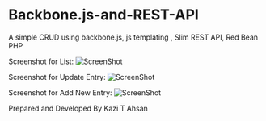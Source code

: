 Backbone.js-and-REST-API
========================

A simple CRUD using backbone.js, js templating , Slim REST API, Red Bean PHP


Screenshot for List:
    ![ScreenShot](https://raw.github.com/kazitanvirahsan/Backbone-JS-and-REST-API/master/images/List.png)


Screenshot for Update Entry:
    ![ScreenShot](https://raw.github.com/kazitanvirahsan/Zend2-Integrating-Commons/master/home.png)

Screenshot for Add New Entry:
    ![ScreenShot](https://raw.github.com/kazitanvirahsan/Zend2-Integrating-Commons/master/home.png)


Prepared and Developed By Kazi T Ahsan


